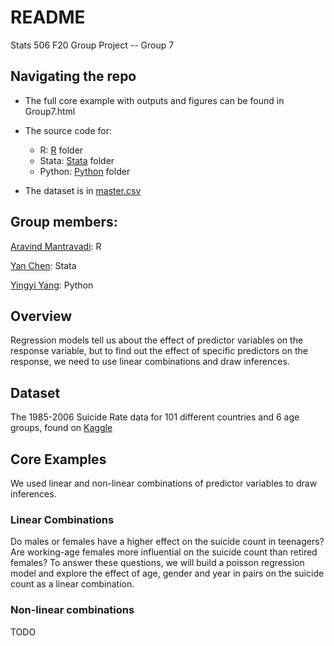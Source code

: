 # README
Stats 506 F20 Group Project -- Group 7


## Navigating the repo

* The full core example with outputs and figures can be found in Group7.html
* The source code for:
  + R: [R](https://github.com/aravind1338/506F20GroupProject/tree/main/R) folder
  + Stata: [Stata](https://github.com/aravind1338/506F20GroupProject/tree/main/STATA) folder
  + Python: [Python](https://github.com/aravind1338/506F20GroupProject/tree/main/Python) folder

* The dataset is in [master.csv](https://github.com/aravind1338/506F20GroupProject/blob/main/master.csv)



## Group members:

[Aravind Mantravadi](https://github.com/aravind1338/Stats506_public): R

[Yan Chen](https://github.com/yanchannn/Stats506_public): Stata

[Yingyi Yang](https://github.com/YingyiYang/Stats506_public): Python



## Overview

Regression models tell us about the effect of predictor variables on the response variable, but to find out the effect of specific predictors on the response, we need to use linear combinations and draw inferences.

## Dataset

The 1985-2006 Suicide Rate data for 101 different countries and 6 age groups, found on [Kaggle](https://www.kaggle.com/russellyates88/suicide-rates-overview-1985-to-2016)

## Core Examples

We used linear and non-linear combinations of predictor variables to draw inferences.

### Linear Combinations

Do males or females have a higher effect on the suicide count in teenagers? Are working-age females more influential on the suicide count than retired females? To answer these questions, we will build a poisson regression model and explore the effect of age, gender and year in pairs on the suicide count as a linear combination.


### Non-linear combinations

TODO
